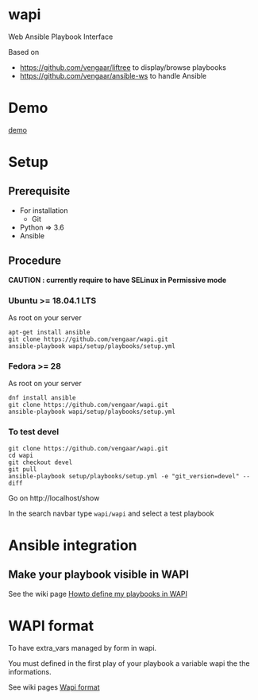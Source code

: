 # wapi
Web Ansible Playbook Interface

Based on

* https://github.com/vengaar/liftree to display/browse playbooks
* https://github.com/vengaar/ansible-ws to handle Ansible

# Demo

[demo](http://52.47.108.127/show)

# Setup

## Prerequisite

* For installation
  * Git
* Python => 3.6
* Ansible

## Procedure

**CAUTION : currently require to have SELinux in Permissive mode**

### Ubuntu >= 18.04.1 LTS

As root on your server

~~~~
apt-get install ansible
git clone https://github.com/vengaar/wapi.git
ansible-playbook wapi/setup/playbooks/setup.yml
~~~~

### Fedora >= 28

As root on your server

~~~~
dnf install ansible
git clone https://github.com/vengaar/wapi.git
ansible-playbook wapi/setup/playbooks/setup.yml
~~~~

### To test devel

~~~~
git clone https://github.com/vengaar/wapi.git
cd wapi
git checkout devel
git pull
ansible-playbook setup/playbooks/setup.yml -e "git_version=devel" --diff
~~~~

Go on http://localhost/show

In the search navbar type `wapi/wapi` and select a test playbook

# Ansible integration



## Make your playbook visible in WAPI

See the wiki page [Howto define my playbooks in WAPI](https://github.com/vengaar/wapi/wiki/Howto-define-my-playbooks-in-WAPI-%3F)

# WAPI format

To have extra_vars managed by form in wapi.

You must defined in the first play of your playbook a variable wapi the the informations.

See wiki pages [Wapi format](https://github.com/vengaar/wapi/wiki/Wapi-format)
